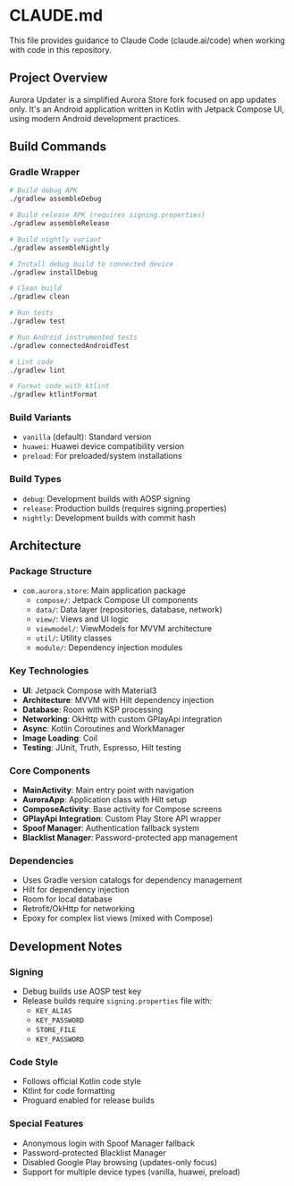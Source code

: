 # CLAUDE.md

This file provides guidance to Claude Code (claude.ai/code) when working with code in this repository.

## Project Overview

Aurora Updater is a simplified Aurora Store fork focused on app updates only. It's an Android application written in Kotlin with Jetpack Compose UI, using modern Android development practices.

## Build Commands

### Gradle Wrapper
```bash
# Build debug APK
./gradlew assembleDebug

# Build release APK (requires signing.properties)
./gradlew assembleRelease

# Build nightly variant
./gradlew assembleNightly

# Install debug build to connected device
./gradlew installDebug

# Clean build
./gradlew clean

# Run tests
./gradlew test

# Run Android instrumented tests
./gradlew connectedAndroidTest

# Lint code
./gradlew lint

# Format code with ktlint
./gradlew ktlintFormat
```

### Build Variants
- `vanilla` (default): Standard version
- `huawei`: Huawei device compatibility version
- `preload`: For preloaded/system installations

### Build Types
- `debug`: Development builds with AOSP signing
- `release`: Production builds (requires signing.properties)
- `nightly`: Development builds with commit hash

## Architecture

### Package Structure
- `com.aurora.store`: Main application package
  - `compose/`: Jetpack Compose UI components
  - `data/`: Data layer (repositories, database, network)
  - `view/`: Views and UI logic
  - `viewmodel/`: ViewModels for MVVM architecture
  - `util/`: Utility classes
  - `module/`: Dependency injection modules

### Key Technologies
- **UI**: Jetpack Compose with Material3
- **Architecture**: MVVM with Hilt dependency injection
- **Database**: Room with KSP processing
- **Networking**: OkHttp with custom GPlayApi integration
- **Async**: Kotlin Coroutines and WorkManager
- **Image Loading**: Coil
- **Testing**: JUnit, Truth, Espresso, Hilt testing

### Core Components
- **MainActivity**: Main entry point with navigation
- **AuroraApp**: Application class with Hilt setup
- **ComposeActivity**: Base activity for Compose screens
- **GPlayApi Integration**: Custom Play Store API wrapper
- **Spoof Manager**: Authentication fallback system
- **Blacklist Manager**: Password-protected app management

### Dependencies
- Uses Gradle version catalogs for dependency management
- Hilt for dependency injection
- Room for local database
- Retrofit/OkHttp for networking
- Epoxy for complex list views (mixed with Compose)

## Development Notes

### Signing
- Debug builds use AOSP test key
- Release builds require `signing.properties` file with:
  - `KEY_ALIAS`
  - `KEY_PASSWORD`
  - `STORE_FILE`
  - `KEY_PASSWORD`

### Code Style
- Follows official Kotlin code style
- Ktlint for code formatting
- Proguard enabled for release builds

### Special Features
- Anonymous login with Spoof Manager fallback
- Password-protected Blacklist Manager
- Disabled Google Play browsing (updates-only focus)
- Support for multiple device types (vanilla, huawei, preload)